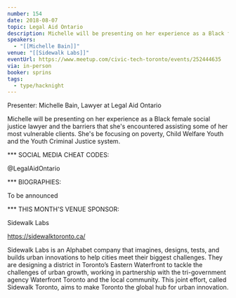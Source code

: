 ```yaml
---
number: 154
date: 2018-08-07
topic: Legal Aid Ontario
description: Michelle will be presenting on her experience as a Black female social justice lawyer and the barriers that she's encountered assisting some of her most vulnerable clients. She's be focusing on poverty, Child Welfare Youth and the Youth Criminal Justice system.
speakers:
  - "[[Michelle Bain]]"
venue: "[[Sidewalk Labs]]"
eventUrl: https://www.meetup.com/civic-tech-toronto/events/252444635
via: in-person
booker: sprins
tags:
  - type/hacknight
---
```


Presenter: Michelle Bain, Lawyer at Legal Aid Ontario

Michelle will be presenting on her experience as a Black female social justice lawyer and the barriers that she's encountered assisting some of her most vulnerable clients. She's be focusing on poverty, Child Welfare Youth and the Youth Criminal Justice system.

*** SOCIAL MEDIA CHEAT CODES:

@LegalAidOntario 


*** BIOGRAPHIES:

To be announced

*** THIS MONTH'S VENUE SPONSOR:

Sidewalk Labs

https://sidewalktoronto.ca/

Sidewalk Labs is an Alphabet company that imagines, designs, tests, and builds urban innovations to help cities meet their biggest challenges. They are designing a district in Toronto’s Eastern Waterfront to tackle the challenges of urban growth, working in partnership with the tri-government agency Waterfront Toronto and the local community. This joint effort, called Sidewalk Toronto, aims to make Toronto the global hub for urban innovation.

